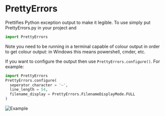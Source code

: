 # PrettyErrors

Prettifies Python exception output to make it legible. To use simply put PrettyErrors.py in your project and
```python
import PrettyErrors
```
Note you need to be running in a terminal capable of colour output in order to get colour output: in Windows
this means powershell, cmder, etc.

If you want to configure the output then use `PrettyErrors.configure()`.  For example: 
```python
import PrettyErrors
PrettyErrors.configure(
  seperator_character = '—', 
  line_length = 54, 
  filename_display = PrettyErrors.FilenameDisplayMode.FULL
)
```

![Example](https://github.com/onelivesleft/PrettyErrors/blob/master/example.png)
